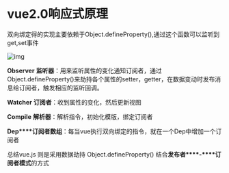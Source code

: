 # vue2.0响应式原理

双向绑定得的实现主要依赖于Object.defineProperty(),通过这个函数可以监听到get,set事件



![img](https:////upload-images.jianshu.io/upload_images/18851057-8e0ecad4cbaea0c5.png?imageMogr2/auto-orient/strip|imageView2/2/w/728/format/webp)

**Observer** **监听器**：用来监听属性的变化通知订阅者，通过Object.defineProperty()来劫持各个属性的setter，getter，在数据变动时发布消息给订阅者，触发相应的监听回调。

**Watcher** **订阅者**：收到属性的变化，然后更新视图

**Compile** **解析器**：解析指令，初始化模版，绑定订阅者

**Dep****订阅者数组**：每当vue执行双向绑定的指令，就在一个Dep中增加一个订阅者

总结vue.js 则是采用数据劫持 Object.defineProperty() 结合**发布者****-****订阅者模式**的方式